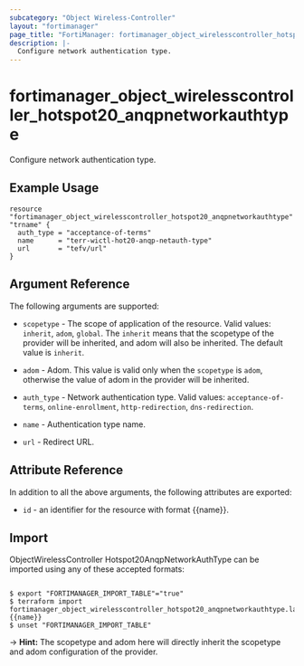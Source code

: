 ```yaml
---
subcategory: "Object Wireless-Controller"
layout: "fortimanager"
page_title: "FortiManager: fortimanager_object_wirelesscontroller_hotspot20_anqpnetworkauthtype"
description: |-
  Configure network authentication type.
---
```


# fortimanager_object_wirelesscontroller_hotspot20_anqpnetworkauthtype
Configure network authentication type.

## Example Usage

```hcl
resource "fortimanager_object_wirelesscontroller_hotspot20_anqpnetworkauthtype" "trname" {
  auth_type = "acceptance-of-terms"
  name      = "terr-wictl-hot20-anqp-netauth-type"
  url       = "tefv/url"
}
```

## Argument Reference


The following arguments are supported:

* `scopetype` - The scope of application of the resource. Valid values: `inherit`, `adom`, `global`. The `inherit` means that the scopetype of the provider will be inherited, and adom will also be inherited. The default value is `inherit`.
* `adom` - Adom. This value is valid only when the `scopetype` is `adom`, otherwise the value of adom in the provider will be inherited.

* `auth_type` - Network authentication type. Valid values: `acceptance-of-terms`, `online-enrollment`, `http-redirection`, `dns-redirection`.

* `name` - Authentication type name.
* `url` - Redirect URL.


## Attribute Reference

In addition to all the above arguments, the following attributes are exported:
* `id` - an identifier for the resource with format {{name}}.

## Import

ObjectWirelessController Hotspot20AnqpNetworkAuthType can be imported using any of these accepted formats:
```

$ export "FORTIMANAGER_IMPORT_TABLE"="true"
$ terraform import fortimanager_object_wirelesscontroller_hotspot20_anqpnetworkauthtype.labelname {{name}}
$ unset "FORTIMANAGER_IMPORT_TABLE"
```
-> **Hint:** The scopetype and adom here will directly inherit the scopetype and adom configuration of the provider.
